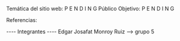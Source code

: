 Temática del sitio web:  P E N D I N G
Público Objetivo: P E N D I N G

Referencias:

---- Integrantes ----
Edgar Josafat Monroy Ruiz --> grupo 5
